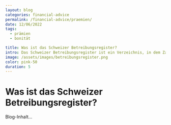 ```yaml
---
layout: blog
categories: financial-advice
permalink: /financial-advice/praemien/
date: 12/06/2022
tags: 
  - prämien
  - bonität

title: Was ist das Schweizer Betreibungsregister?
intro: Das Schweizer Betreibungsregister ist ein Verzeichnis, in dem Zahlungsverpflichtungen und Betreibungen von Unternehmen erfasst werden.
image: /assets/images/betreibungsregister.png
color: pink-50
duration: 5
---
```

# Was ist das Schweizer Betreibungsregister?

Blog-Inhalt...